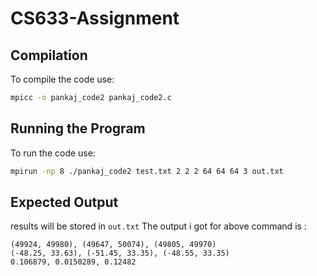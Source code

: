 # CS633-Assignment

## Compilation
To compile the code use:

```bash
mpicc -o pankaj_code2 pankaj_code2.c
```

## Running the Program
To run the code use:

```bash
mpirun -np 8 ./pankaj_code2 test.txt 2 2 2 64 64 64 3 out.txt
```

## Expected Output
results will be stored in `out.txt` The output i got for above command is :

```
(49924, 49980), (49647, 50074), (49805, 49970)
(-48.25, 33.63), (-51.45, 33.35), (-48.55, 33.35)
0.106879, 0.0150289, 0.12482
```

